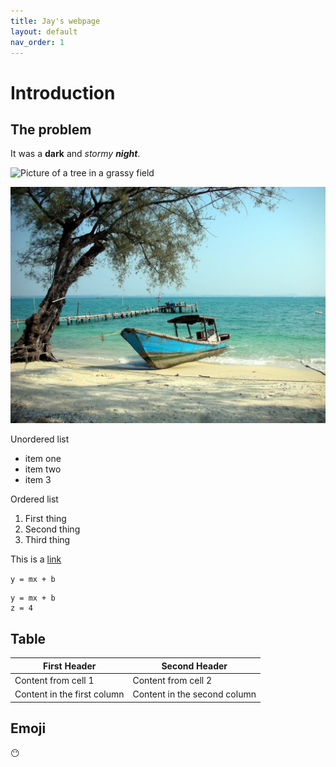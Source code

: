```yaml
---
title: Jay's webpage
layout: default
nav_order: 1
---
```


# Introduction 

## The problem
It was a **dark** and *stormy* ***night***. 

![Picture of a tree in a grassy field](https://upload.wikimedia.org/wikipedia/commons/e/eb/Ash_Tree_-_geograph.org.uk_-_590710.jpg)

![Picture of a boat](images/boat.jpg)

Unordered list
- item one
- item two 
- item 3

Ordered list
1. First thing
1. Second thing
1. Third thing

This is a [link](https://scds.github.io/github-pages/lesson2.html)

```y = mx + b```

```
y = mx + b
z = 4
```

## Table

First Header | Second Header
------------ | -------------
Content from cell 1 | Content from cell 2
Content in the first column | Content in the second column

## Emoji
:no_mouth:

